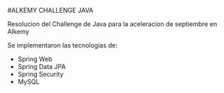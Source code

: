#ALKEMY CHALLENGE JAVA

Resolucion del Challenge de Java para la aceleracion de septiembre en Alkemy

Se implementaron las tecnologias de:

- Spring Web
- Spring Data JPA
- Spring Security
- MySQL
